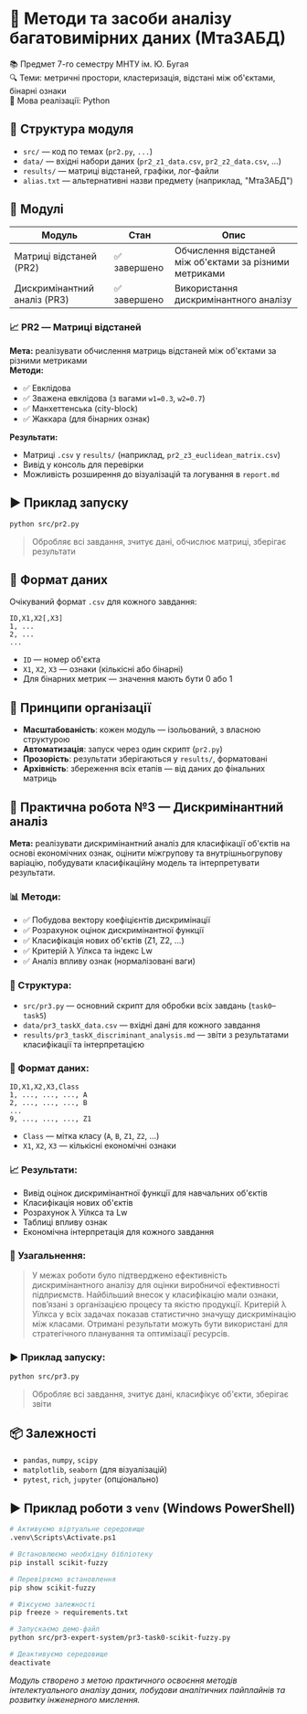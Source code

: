 # 🧠 Методи та засоби аналізу багатовимірних даних (МтаЗАБД)

📚 Предмет 7-го семестру МНТУ ім. Ю. Бугая  
🔍 Теми: метричні простори, кластеризація, відстані між об'єктами, бінарні ознаки  
🔧 Мова реалізації: Python

## 📁 Структура модуля

- `src/` — код по темах (`pr2.py`, `...`)
- `data/` — вхідні набори даних (`pr2_z1_data.csv`, `pr2_z2_data.csv`, …)
- `results/` — матриці відстаней, графіки, лог-файли
- `alias.txt` — альтернативні назви предмету (наприклад, "МтаЗАБД")

## 🚀 Модулі

| Модуль                       | Стан         | Опис                                                    |
| ---------------------------- | ------------ | ------------------------------------------------------- |
| Матриці відстаней (PR2)      | ✅ завершено | Обчислення відстаней між об'єктами за різними метриками |
| Дискримінантний аналіз (PR3) | ✅ завершено | Використання дискримінантного аналізу                   |

### 📈 PR2 — Матриці відстаней

**Мета:** реалізувати обчислення матриць відстаней між об'єктами за різними метриками  
**Методи:**

- ✅ Евклідова
- ✅ Зважена евклідова (з вагами `w1=0.3`, `w2=0.7`)
- ✅ Манхеттенська (city-block)
- ✅ Жаккара (для бінарних ознак)

**Результати:**

- Матриці `.csv` у `results/` (наприклад, `pr2_z3_euclidean_matrix.csv`)
- Вивід у консоль для перевірки
- Можливість розширення до візуалізацій та логування в `report.md`

## ▶️ Приклад запуску

```bash
python src/pr2.py
```

> Обробляє всі завдання, зчитує дані, обчислює матриці, зберігає результати

## 📄 Формат даних

Очікуваний формат `.csv` для кожного завдання:

```csv
ID,X1,X2[,X3]
1, ...
2, ...
...
```

- `ID` — номер об'єкта
- `X1`, `X2`, `X3` — ознаки (кількісні або бінарні)
- Для бінарних метрик — значення мають бути 0 або 1

## 🧩 Принципи організації

- **Масштабованість**: кожен модуль — ізольований, з власною структурою
- **Автоматизація**: запуск через один скрипт (`pr2.py`)
- **Прозорість**: результати зберігаються у `results/`, форматовані
- **Архівність**: збереження всіх етапів — від даних до фінальних матриць

## 🧠 Практична робота №3 — Дискримінантний аналіз

**Мета:** реалізувати дискримінантний аналіз для класифікації об'єктів на основі економічних ознак, оцінити міжгрупову та внутрішньогрупову варіацію, побудувати класифікаційну модель та інтерпретувати результати.

### 📊 Методи:

- ✅ Побудова вектору коефіцієнтів дискримінації
- ✅ Розрахунок оцінок дискримінантної функції
- ✅ Класифікація нових об'єктів (Z1, Z2, ...)
- ✅ Критерій λ Уїлкса та індекс Lw
- ✅ Аналіз впливу ознак (нормалізовані ваги)

### 📁 Структура:

- `src/pr3.py` — основний скрипт для обробки всіх завдань (`task0`–`task5`)
- `data/pr3_taskX_data.csv` — вхідні дані для кожного завдання
- `results/pr3_taskX_discriminant_analysis.md` — звіти з результатами класифікації та інтерпретацією

### 📄 Формат даних:

```csv
ID,X1,X2,X3,Class
1, ..., ..., ..., A
2, ..., ..., ..., B
...
9, ..., ..., ..., Z1
```

- `Class` — мітка класу (`A`, `B`, `Z1`, `Z2`, …)
- `X1`, `X2`, `X3` — кількісні економічні ознаки

### 📈 Результати:

- Вивід оцінок дискримінантної функції для навчальних об'єктів
- Класифікація нових об'єктів
- Розрахунок λ Уїлкса та Lw
- Таблиці впливу ознак
- Економічна інтерпретація для кожного завдання

### 📌 Узагальнення:

> У межах роботи було підтверджено ефективність дискримінантного аналізу для оцінки виробничої ефективності підприємств. Найбільший внесок у класифікацію мали ознаки, пов’язані з організацією процесу та якістю продукції. Критерій λ Уїлкса у всіх задачах показав статистично значущу дискримінацію між класами. Отримані результати можуть бути використані для стратегічного планування та оптимізації ресурсів.

### ▶️ Приклад запуску:

```bash
python src/pr3.py
```

> Обробляє всі завдання, зчитує дані, класифікує об'єкти, зберігає звіти

## 📦 Залежності

- `pandas`, `numpy`, `scipy`
- `matplotlib`, `seaborn` (для візуалізацій)
- `pytest`, `rich`, `jupyter` (опціонально)

## ▶️ Приклад роботи з `venv` (Windows PowerShell)

```bash
# Активуємо віртуальне середовище
.venv\Scripts\Activate.ps1

# Встановлюємо необхідну бібліотеку
pip install scikit-fuzzy

# Перевіряємо встановлення
pip show scikit-fuzzy

# Фіксуємо залежності
pip freeze > requirements.txt

# Запускаємо демо-файл
python src/pr3-expert-system/pr3-task0-scikit-fuzzy.py

# Деактивуємо середовище
deactivate
```

_Модуль створено з метою практичного освоєння методів інтелектуального аналізу даних, побудови аналітичних пайплайнів та розвитку інженерного мислення._

